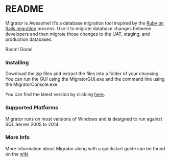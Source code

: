 # README #

Migrator is Awesome!  It’s a database migration tool inspired by the [Ruby on Rails migration](http://edgeguides.rubyonrails.org/active_record_migrations.html) process.  Use it to migrate database changes between developers and then migrate those changes to the UAT, staging, and production databases.

Boom! Done! 

### Installing ###

Download the zip files and extract the files into a folder of your choosing.  You can run the GUI using the MigratorGUI.exe and the command line using the MigratorConsole.exe.

You can find the latest version by clicking [here](https://bitbucket.org/saturdaymp/migrator/downloads).

### Supported Platforms ###

Migrator runs on most versions of Windows and is designed to run against SQL Server 2005 to 2014.

### More Info ###

More information about Migrator along with a quickstart guide can be found on the [wiki](https://bitbucket.org/saturdaymp/migrator/wiki/Home).